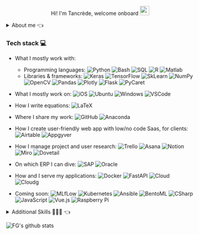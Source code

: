 
<p align="center">
Hi! I'm Tancrède, welcome onboard <img src="https://media.giphy.com/media/hvRJCLFzcasrR4ia7z/giphy.gif" width="25">
</p>

<details>
  <summary>About me 👈</summary>

- 👨‍🦱 I'm a MLOps freelance by day, an Open Source contributor by night 🦇
- 💼 Previously offshore production engineer🗼, operational excellence consultant🏭 and data-scientist in Reservoir Engineering 🪨, I contribute as a MLOps to the NGO [@PyroNear](https://pyronear.org/) & volunteer [@dataforgoodfr](https://dataforgood.fr/) 
- :heart: I'm passionate about project management👨🏻‍🚀, cloud deployment⛈️, deep learning🧿, economics📈💹 and energy sector🛢️⛽️. 
- 🧠 I am passionate by Entrepreneurship, and I apply and enforce my Product Management skills whenever I can (User Research, Product Discovery)
- 🌱 Currently learning about DevOps & Serverless/Edge Computing
- 😄 What I actually do on my spare time 🎭 🎺 🥊 🚑
- 👀 What I wish I could do more often 📚 👨🏻‍🎨 ⛷️


</details>

### Tech stack 💻

- What I mostly work with:
   - Programming languages: ![Python](https://img.shields.io/badge/-Python-3776AB?style=flat-square&logo=Python&logoColor=white)
![Bash](https://img.shields.io/badge/-Bash-4EAA25?style=flat-square&logo=gnu-bash&logoColor=white)
![SQL](https://img.shields.io/badge/-SQL-4479A1?style=flat-square&logo=MySQL&logoColor=white)
![R](https://img.shields.io/badge/-R-A8A4A3?style=flat-square&logo=R&logoColor=white)
![Matlab](https://img.shields.io/badge/-MATLAB-B5A7A0?style=flat-square&logo=Matlab&logoColor=white)
    - Libraries & frameworks: ![Keras](https://img.shields.io/badge/-Keras-EE4C2C?style=flat-square&logo=Keras&logoColor=white)
![TensorFlow](https://img.shields.io/badge/-TensorFlow-FF6F00?style=flat-square&logo=TensorFlow&logoColor=white)
![SkLearn](https://img.shields.io/badge/-ScikitLearn-FF6F00?style=flat-square&logo=scikit-learn&logoColor=white)
![NumPy](https://img.shields.io/badge/-NumPy-013243?style=flat-square&logo=NumPy&logoColor=white)
![OpenCV](https://img.shields.io/badge/-OpenCV-5C3EE8?style=flat-square&logo=OpenCV&logoColor=white)
![Pandas](https://img.shields.io/badge/-pandas-150458?style=flat-square&logo=pandas&logoColor=white)
![Plotly](https://img.shields.io/badge/-Plotly-3F4F75?style=flat-square&logo=Plotly&logoColor=white)
![Flask](https://img.shields.io/badge/-Flask-FF6F00?style=flat-square&logo=Flask&logoColor=white)
![PyCaret](https://img.shields.io/badge/-PyCaret-60A5FA?style=flat-square&logo=PyCaret&logoColor=white)


- What I mostly work on: ![iOS](https://img.shields.io/badge/-iOS-181717?style=flat-square&logo=ios&logoColor=white) 
 ![Ubuntu](https://img.shields.io/badge/-Ubuntu-E95420?style=flat-square&logo=ubuntu&logoColor=white) ![Windows](https://img.shields.io/badge/-Windows-0078D6?style=flat-square&logo=windows&logoColor=white) 
 ![VSCode](https://img.shields.io/badge/-VSCode-0078D6?style=flat-square&logo=Visual-Studio-Code&logoColor=white) 
- How I write equations: ![LaTeX](https://img.shields.io/badge/-LaTeX-008080?style=flat-square&logo=LaTeX&logoColor=white)

- Where I share my work: ![GitHub](https://img.shields.io/badge/-GitHub-181717?style=flat-square&logo=github)  ![Anaconda](https://img.shields.io/badge/-Anaconda-44A833?style=flat-square&logo=Anaconda&logoColor=white)

- How I create user-friendly web app with low/no code Saas, for clients: ![Airtable](https://img.shields.io/badge/-Airtable-181717?style=flat-square&logo=Airtable)
![Appgyver](https://img.shields.io/badge/-Appgyver-181717?style=flat-square&logo=Appgyver)

- How I manage project and user research: ![Trello](https://img.shields.io/badge/-Trello-013243?style=flat-square&logo=Trello)
![Asana](https://img.shields.io/badge/-Asana-013243?style=flat-square&logo=Asana)
![Notion](https://img.shields.io/badge/-Notion-013243?style=flat-square&logo=Notion)
![Miro](https://img.shields.io/badge/-Miro-013243?style=flat-square&logo=Miro)
![Dovetail](https://img.shields.io/badge/-Dovetail-013243?style=flat-square&logo=Dovetail)

- On which ERP I can dive: 
![SAP](https://img.shields.io/badge/SAP-60A5FA?style=flat-square&logo=SAP&logoColor=white) 
![Oracle](https://img.shields.io/badge/Oracle-EE4C2C?style=flat-square&logo=Oracle&logoColor=white) 

- How and I serve my applications: ![Docker](https://img.shields.io/badge/Container-Docker-2496ED?style=flat-square&logo=Docker&logoColor=white) ![FastAPI](https://img.shields.io/badge/Web-FastAPI-009688?style=flat-square&logo=fastapi&logoColor=white) 
![Cloud](https://img.shields.io/badge/Cloud-Azure-60A5FA?style=flat-square&logo=microsoft-azure&logoColor=white) 
![Cloudg](https://img.shields.io/badge/Cloud-GCP-60A5FA?style=flat-square&logo=google-cloud&logoColor=white) 

- Coming soon: ![MLfLow](https://img.shields.io/badge/-MLfLow-60A5FA?style=flat-square&logo=MLfLow&logoColor=white)
![Kubernetes](https://img.shields.io/badge/-Kubernetes-FA7343?style=flat-square&logo=kubernetes&logoColor=white)
![Ansible](https://img.shields.io/badge/-Ansible-FA7343?style=flat-square&logo=ansible&logoColor=white)
![BentoML](https://img.shields.io/badge/-BentoML-02569B?style=flat-square&logo=bentoml&logoColor=white) 
![CSharp](https://img.shields.io/badge/-CSharp-F7DF1E?style=flat-square&logo=CSharp&logoColor=black)
![JavaScript](https://img.shields.io/badge/-JavaScript-F7DF1E?style=flat-square&logo=JavaScript&logoColor=black)
![Vue.js](https://img.shields.io/badge/-Vue.js-4FC08D?style=flat-square&logo=Vue.js&logoColor=white)
![Raspberry Pi](https://img.shields.io/badge/-RaspberryPi-EE4C2C?style=flat-square&logo=Raspberry-Pi&logoColor=white)


<details>
  <summary>Additional Skills 👨🏻‍🚀 👈</summary>

Sectorial Skills:
- Field Production Engineering 🛢️⛽️🗼(on Oil & Gas offshore rigs jackup or subsea)
- Industrial Engineering 🏭(Operational Research, Problem Solving system)
- Reservoir Engineering (Decline Curve Analysis, Well Stimulation)
- Electricity Market ⚡️ 

Soft Skills:
- Communication 🎙️
- People Management🤼
</details>


![FG's github stats](https://github-readme-stats.vercel.app/api?username=Cohettanc&show_icons=true)
